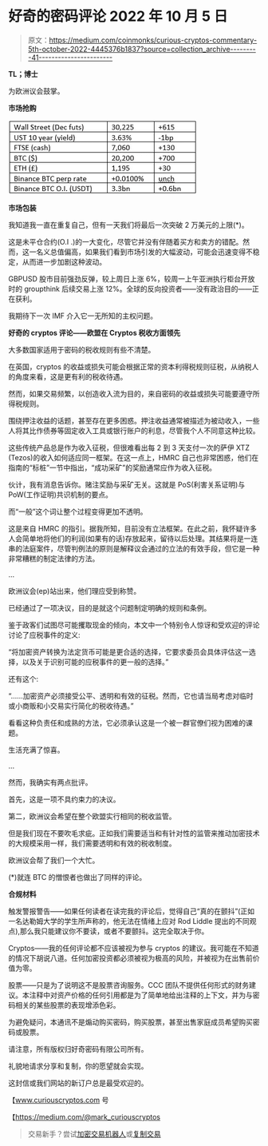 # 好奇的密码评论 2022 年 10 月 5 日

> 原文：<https://medium.com/coinmonks/curious-cryptos-commentary-5th-october-2022-4445376b1837?source=collection_archive---------41----------------------->

**TL；博士**

为欧洲议会鼓掌。

**市场抢购**

![](img/5eca22208ef6716ef50ecc8596793d50.png)

**市场包装**

我知道我一直在重复自己，但有一天我们将最后一次突破 2 万美元的上限(*)。

这是未平仓合约(O.I .)的一大变化，尽管它并没有伴随着买方和卖方的错配。然而，这一名义总值偏高，如果我们看到市场引发的大幅波动，可能会迅速变得不稳定，从而进一步加剧这种波动。

GBPUSD 股市目前强劲反弹，较上周日上涨 6%，较周一上午亚洲执行柜台开放时的 groupthink 后续交易上涨 12%。全球的反向投资者——没有政治目的——正在获利。

我期待下一次 IMF 介入它一无所知的主权问题。

**好奇的 cryptos 评论——欧盟在 Cryptos 税收方面领先**

大多数国家适用于密码的税收规则有些不清楚。

在英国，cryptos 的收益或损失可能会根据正常的资本利得税规则征税，从纳税人的角度来看，这是更有利的税收待遇。

然而，如果交易频繁，以创造收入流为目的，来自密码的收益或损失可能要遵守所得税规则。

围绕押注收益的话题，甚至存在更多困惑。押注收益通常被描述为被动收入，一些人将其比作债券等固定收入工具或银行账户的利息，尽管我个人不同意这种比较。

这些传统产品总是作为收入征税，但很难看出每 2 到 3 天支付一次的萨伊 XTZ (Tezos)的收入如何适应同一框架。在这一点上，HMRC 自己也非常困惑，他们在指南的“标桩”一节中指出，“成功采矿”的奖励通常应作为收入征税。

伙计，我有消息告诉你。赌注奖励与采矿无关。这就是 PoS(利害关系证明)与 PoW(工作证明)共识机制的要点。

而“一般”这个词让整个过程变得更加不透明。

这是来自 HMRC 的指引。据我所知，目前没有立法框架。在此之前，我怀疑许多人会简单地将他们的利润(如果有的话)存放起来，留待以后处理。其结果将是一连串的法庭案件，尽管判例法的原则是解释议会通过的立法的有效手段，但它是一种非常糟糕的制定法律的方法。

…

欧洲议会(ep)站出来，他们理应受到称赞。

已经通过了一项决议，目的是就这个问题制定明确的规则和条例。

鉴于政客们试图尽可能攫取现金的倾向，本文中一个特别令人惊讶和受欢迎的评论讨论了应税事件的定义:

“将加密资产转换为法定货币可能是更合适的选择，它要求委员会具体评估这一选择，以及关于识别可能的应税事件的更一般的选择。”

还有这个:

“……加密资产必须接受公平、透明和有效的征税。然而，它也请当局考虑对临时或小商贩和小交易实行简化的税收待遇。”

看看这种负责任和成熟的方法，它必须承认这是一个被一群官僚们视为困难的课题。

生活充满了惊喜。

…

然而，我确实有两点批评。

首先，这是一项不具约束力的决议。

第二，欧洲议会希望在整个欧盟实行相同的税收监管。

但是我们现在不要吹毛求疵。正如我们需要适当和有针对性的监管来推动加密技术的大规模采用一样，我们需要透明和有效的税收制度。

欧洲议会帮了我们一个大忙。

(*)就连 BTC 的憎恨者也做出了同样的评论。

**合规材料**

触发警报警告——如果任何读者在读完我的评论后，觉得自己“真的在颤抖”(正如一名达勒姆大学的学生所声称的，他无法在情绪上应对 Rod Liddle 提出的不同观点),那么我只能建议你不要读，或者不要颤抖。这完全取决于你。

Cryptos——我的任何评论都不应该被视为参与 cryptos 的建议。我可能在不知道的情况下胡说八道。任何加密投资都必须被视为极高的风险，并被视为在出售前价值为零。

股票——只是为了说明这不是股票咨询服务。CCC 团队不提供任何形式的财务建议。本注释中对资产价格的任何引用都是为了简单地给出注释的上下文，并为与密码相关的某些股票的表现增添色彩。

为避免疑问，本通讯不是煽动购买密码，购买股票，甚至出售家庭成员希望购买密码或股票。

请注意，所有版权归好奇密码有限公司所有。

礼貌地请求分享和复制，你的愿望就会实现。

这封信或我们网站的新订户总是最受欢迎的。

【www.curiouscryptos.com 号

【https://medium.com/@mark_curiouscryptos 

> 交易新手？尝试[加密交易机器人](/coinmonks/crypto-trading-bot-c2ffce8acb2a)或[复制交易](/coinmonks/top-10-crypto-copy-trading-platforms-for-beginners-d0c37c7d698c)